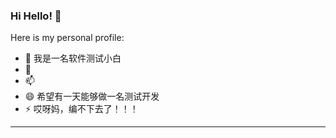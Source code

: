 ### Hi Hello! 👋

Here is my personal profile:

- 🔭 我是一名软件测试小白
- 🌱 
- 📫 
- 😄 希望有一天能够做一名测试开发
- ⚡ 哎呀妈，编不下去了！！！
---
